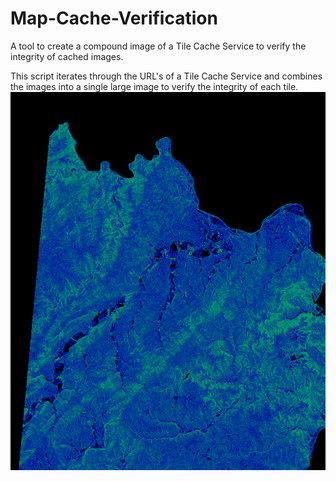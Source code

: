 # Map-Cache-Verification
A tool to create a compound image of a Tile Cache Service to verify the integrity of cached images.  

This script iterates through the URL's of a Tile Cache Service and combines the images into a single large image to verify the integrity of each tile.
![This is where an picture should be. Sorry you can't see it. Try using Chrome](L13.png "Anson County 2ft and 5 ft Tile Contours")



